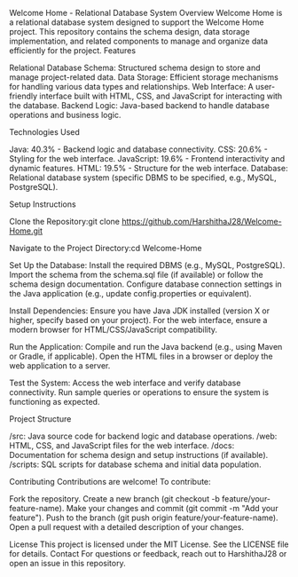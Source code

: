 Welcome Home - Relational Database System
Overview
Welcome Home is a relational database system designed to support the Welcome Home project. This repository contains the schema design, data storage implementation, and related components to manage and organize data efficiently for the project.
Features

Relational Database Schema: Structured schema design to store and manage project-related data.
Data Storage: Efficient storage mechanisms for handling various data types and relationships.
Web Interface: A user-friendly interface built with HTML, CSS, and JavaScript for interacting with the database.
Backend Logic: Java-based backend to handle database operations and business logic.

Technologies Used

Java: 40.3% - Backend logic and database connectivity.
CSS: 20.6% - Styling for the web interface.
JavaScript: 19.6% - Frontend interactivity and dynamic features.
HTML: 19.5% - Structure for the web interface.
Database: Relational database system (specific DBMS to be specified, e.g., MySQL, PostgreSQL).

Setup Instructions

Clone the Repository:git clone https://github.com/HarshithaJ28/Welcome-Home.git


Navigate to the Project Directory:cd Welcome-Home


Set Up the Database:
Install the required DBMS (e.g., MySQL, PostgreSQL).
Import the schema from the schema.sql file (if available) or follow the schema design documentation.
Configure database connection settings in the Java application (e.g., update config.properties or equivalent).


Install Dependencies:
Ensure you have Java JDK installed (version X or higher, specify based on your project).
For the web interface, ensure a modern browser for HTML/CSS/JavaScript compatibility.


Run the Application:
Compile and run the Java backend (e.g., using Maven or Gradle, if applicable).
Open the HTML files in a browser or deploy the web application to a server.


Test the System:
Access the web interface and verify database connectivity.
Run sample queries or operations to ensure the system is functioning as expected.



Project Structure

/src: Java source code for backend logic and database operations.
/web: HTML, CSS, and JavaScript files for the web interface.
/docs: Documentation for schema design and setup instructions (if available).
/scripts: SQL scripts for database schema and initial data population.

Contributing
Contributions are welcome! To contribute:

Fork the repository.
Create a new branch (git checkout -b feature/your-feature-name).
Make your changes and commit (git commit -m "Add your feature").
Push to the branch (git push origin feature/your-feature-name).
Open a pull request with a detailed description of your changes.

License
This project is licensed under the MIT License. See the LICENSE file for details.
Contact
For questions or feedback, reach out to HarshithaJ28 or open an issue in this repository.
